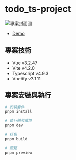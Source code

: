 # todo_ts-project

![專案封面圖](https://i.imgur.com/KoFsUz3.png)

- [Demo](https://mandy0315.github.io/todo_ts-project/)

## 專案技術

- Vue v3.2.47
- Vite v4.2.0
- Typescript v4.9.3
- Vuetify v3.1.11

## 專案安裝與執行

```bash
# 安裝套件
pnpm install

# 執行開發環境
pnpm dev

# 打包
pnpm build

# 預覽
pnpm preview
```
